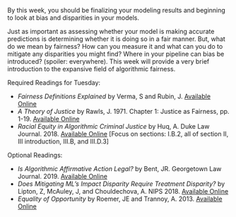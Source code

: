 By this week, you should be finalizing your modeling results and
beginning to look at bias and disparities in your models. 

Just as important as assessing whether your model is making accurate
predictions is determining whether it is doing so in a fair
manner. But, what do we mean by fairness? How can you measure it and
what can you do to mitigate any disparities you might find? Where in
your pipeline can bias be introduced? (spoiler: everywhere). This week
will provide a very brief introduction to the expansive field of
algorithmic fairness. 

Required Readings for Tuesday:
- *Fairness Definitions Explained* by Verma, S and Rubin, J. [Available Online](https://dl.acm.org/citation.cfm?doid=3194770.3194776)
- *A Theory of Justice* by Rawls, J. 1971. Chapter 1: Justice as Fairness, pp. 1-19. [Available Online](https://blogs.baruch.cuny.edu/eng2100kmwd/files/2015/12/A-Theory-of-Justice-Excerpts.pdf)
- *Racial Equity in Algorithmic Criminal Justice* by Huq, A. Duke Law Journal. 2018. [Available Online](https://heinonline.org/HOL/Page?handle=hein.journals/duklr68&id=1067&div=33&collection=journals) [Focus on sections: I.B.2, all of section II, III introduction, III.B, and III.D.3]

Optional Readings:
- *Is Algorithmic Affirmative Action Legal?* by Bent, JR. Georgetown Law Journal. 2019. [Available Online](https://papers.ssrn.com/sol3/papers.cfm?abstract_id=3372690)
- *Does Mitigating ML’s Impact Disparity Require Treatment Disparity?* by Lipton, Z, McAuley, J, and Chouldechova, A. NIPS 2018. [Available Online](http://papers.nips.cc/paper/8035-does-mitigating-mls-impact-disparity-require-treatment-disparity)
- *Equality of Opportunity* by Roemer, JE and Trannoy, A. 2013. [Available Online](http://cowles.yale.edu/sites/default/files/files/pub/d19/d1921.pdf)
